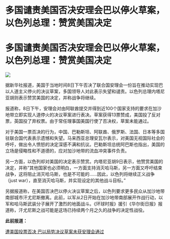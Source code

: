 # 多国谴责美国否决安理会巴以停火草案，以色列总理：赞赏美国决定

# 多国谴责美国否决安理会巴以停火草案，以色列总理：赞赏美国决定

![](https://inews.gtimg.com/om_bt/OOMvHIHnbdAqkRwb2OHkb_Mj3nAEGVJechmqMqr8RCmUgAA/1000)

据新华社报道，美国于当地时间8日下午否决了联合国安理会一份旨在推动实现巴以人道主义停火的决议草案，多国领导人对此表示失望和谴责。以色列总理内塔尼亚胡则表示赞赏美国的决定，并称战争将继续。

报道称，8日下午，安理会对由阿联酋提交并得到近100个国家支持的要求在加沙地带立即实现人道停火的决议草案进行表决。草案获得13票赞成，美国投了反对票，英国投了弃权票。由于常任理事国美国行使了否决权，草案未能通过。

对于美国一票否决的行为，中国、巴勒斯坦、阿联酋、俄罗斯、法国、日本等多国驻联合国代表表示遗憾和失望。马来西亚总理安瓦尔表示，对美国无视国际社会的呼吁，做出令人愤怒的决定深感不满和抗议。巴勒斯坦总统阿巴斯也指出，美国的立场是侵略性和不道德的，应对加沙地带的流血冲突事件负责。

另一方面，以色列却对美国的决定表示赞赏。内塔尼亚胡9日表示，他赞赏美国的决定，并称“其他国家也必须明白，一方面支持消灭哈马斯，另一方面又呼吁结束战争，这将阻止消灭哈马斯，也是不可能的……因此，以色列将继续正义战争（just
war），直至消灭哈马斯，并实现设定的其他战斗目标。”

另据报道称，在美国否决巴以停火决议草案之后，以色列要求更多民众从加沙地带南部城市汗尤尼斯撤离。此前，以军从2日开始在加沙地带南部展开作战行动，以军和哈马斯武装分子展开了激烈的地面战斗。《环球时报》援引《华尔街日报》报道称，汗尤尼斯之战可能是这场已持续两个月之久的战争的决定性战役。

**此前报道：**

[遭美国投票否决 巴以局势决议草案未获安理会通过](https://news.qq.com/rain/a/20231209A00SAQ00)

